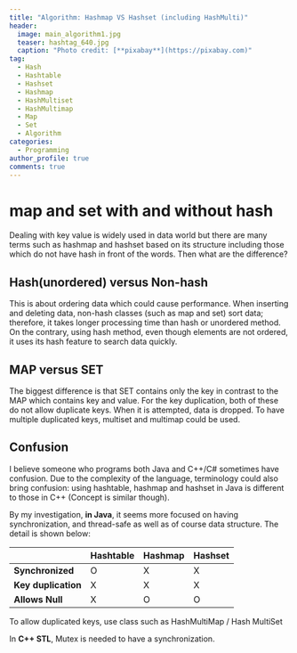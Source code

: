 ```yaml
---
title: "Algorithm: Hashmap VS Hashset (including HashMulti)"
header:
  image: main_algorithm1.jpg
  teaser: hashtag_640.jpg
  caption: "Photo credit: [**pixabay**](https://pixabay.com)"
tag:
  - Hash
  - Hashtable
  - Hashset
  - Hashmap
  - HashMultiset
  - HashMultimap
  - Map
  - Set
  - Algorithm
categories:
  - Programming
author_profile: true
comments: true
---
```


# map and set with and without hash

Dealing with key value is widely used in data world but there are many terms such as hashmap and hashset based on its structure including those which do not have hash in front of the words. Then what are the difference?

## Hash(unordered) versus Non-hash

This is about ordering data which could cause performance. When inserting and deleting data, non-hash classes (such as map and set) sort data; therefore, it takes longer processing time than hash or unordered method. On the contrary,
using hash method, even though elements are not ordered, it uses its hash feature to search data quickly.

## MAP versus SET

The biggest difference is that SET contains only the key in contrast to the MAP which contains key and value.
For the key duplication, both of these do not allow duplicate keys. When it is attempted, data is dropped. To have multiple duplicated keys, multiset and multimap could be used.


## Confusion
I believe someone who programs both Java and C++/C# sometimes have confusion. Due to the complexity of the language, terminology could also bring confusion: using hashtable, hashmap and hashset in Java is different to those in C++ (Concept is similar though).

By my investigation, **in Java**, it seems more focused on having synchronization, and thread-safe as well as of course data structure. The detail is shown below:

|                   |  Hashtable | Hashmap | Hashset |
|-------------------| ---------- | ------- |-------- |
|**Synchronized**   | O          | X       | X       |
|**Key duplication**| X          | X       | X       |
|**Allows Null**    | X          | O       | O       |

To allow duplicated keys, use class such as HashMultiMap / Hash MultiSet


In **C++ STL**, Mutex is needed to have a synchronization.
